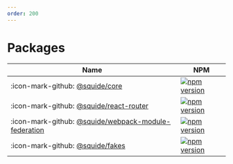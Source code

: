 ```yaml
---
order: 200
---
```


# Packages

| Name | NPM |
| --- | --- |
| :icon-mark-github: [@squide/core](https://github.com/workleap/wl-squide/tree/main/packages/core) | [![npm version](https://img.shields.io/npm/v/@squide/core)](https://www.npmjs.com/package/@squide/core) |
| :icon-mark-github: [@squide/react-router](https://github.com/workleap/wl-squide/tree/main/packages/react-router) | [![npm version](https://img.shields.io/npm/v/@squide/react-router)](https://www.npmjs.com/package/@squide/react-router) |
| :icon-mark-github: [@squide/webpack-module-federation](https://github.com/workleap/wl-squide/tree/main/packages/webpack-module-federation) | [![npm version](https://img.shields.io/npm/v/@squide/webpack-module-federation)](https://www.npmjs.com/package/@squide/webpack-module-federation) |
| :icon-mark-github: [@squide/fakes](https://github.com/workleap/wl-squide/tree/main/packages/fakes) | [![npm version](https://img.shields.io/npm/v/@squide/fakes)](https://www.npmjs.com/package/@squide/fakes) |
